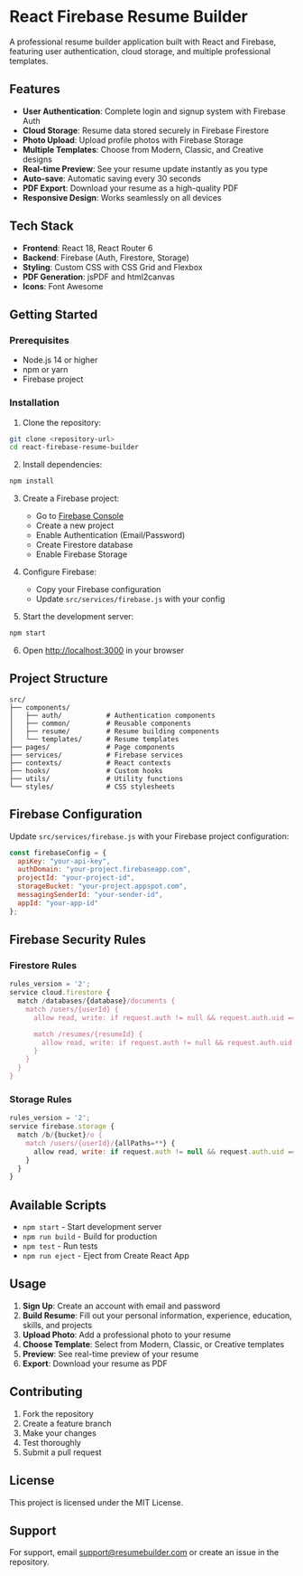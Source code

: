 
# React Firebase Resume Builder

A professional resume builder application built with React and Firebase, featuring user authentication, cloud storage, and multiple professional templates.

## Features

- **User Authentication**: Complete login and signup system with Firebase Auth
- **Cloud Storage**: Resume data stored securely in Firebase Firestore
- **Photo Upload**: Upload profile photos with Firebase Storage
- **Multiple Templates**: Choose from Modern, Classic, and Creative designs
- **Real-time Preview**: See your resume update instantly as you type
- **Auto-save**: Automatic saving every 30 seconds
- **PDF Export**: Download your resume as a high-quality PDF
- **Responsive Design**: Works seamlessly on all devices

## Tech Stack

- **Frontend**: React 18, React Router 6
- **Backend**: Firebase (Auth, Firestore, Storage)
- **Styling**: Custom CSS with CSS Grid and Flexbox
- **PDF Generation**: jsPDF and html2canvas
- **Icons**: Font Awesome

## Getting Started

### Prerequisites

- Node.js 14 or higher
- npm or yarn
- Firebase project

### Installation

1. Clone the repository:
```bash
git clone <repository-url>
cd react-firebase-resume-builder
```

2. Install dependencies:
```bash
npm install
```

3. Create a Firebase project:
   - Go to [Firebase Console](https://console.firebase.google.com)
   - Create a new project
   - Enable Authentication (Email/Password)
   - Create Firestore database
   - Enable Firebase Storage

4. Configure Firebase:
   - Copy your Firebase configuration
   - Update `src/services/firebase.js` with your config

5. Start the development server:
```bash
npm start
```

6. Open [http://localhost:3000](http://localhost:3000) in your browser

## Project Structure

```
src/
├── components/
│   ├── auth/           # Authentication components
│   ├── common/         # Reusable components
│   ├── resume/         # Resume building components
│   └── templates/      # Resume templates
├── pages/              # Page components
├── services/           # Firebase services
├── contexts/           # React contexts
├── hooks/              # Custom hooks
├── utils/              # Utility functions
└── styles/             # CSS stylesheets
```

## Firebase Configuration

Update `src/services/firebase.js` with your Firebase project configuration:

```javascript
const firebaseConfig = {
  apiKey: "your-api-key",
  authDomain: "your-project.firebaseapp.com",
  projectId: "your-project-id",
  storageBucket: "your-project.appspot.com",
  messagingSenderId: "your-sender-id",
  appId: "your-app-id"
};
```

## Firebase Security Rules

### Firestore Rules
```javascript
rules_version = '2';
service cloud.firestore {
  match /databases/{database}/documents {
    match /users/{userId} {
      allow read, write: if request.auth != null && request.auth.uid == userId;

      match /resumes/{resumeId} {
        allow read, write: if request.auth != null && request.auth.uid == userId;
      }
    }
  }
}
```

### Storage Rules
```javascript
rules_version = '2';
service firebase.storage {
  match /b/{bucket}/o {
    match /users/{userId}/{allPaths=**} {
      allow read, write: if request.auth != null && request.auth.uid == userId;
    }
  }
}
```

## Available Scripts

- `npm start` - Start development server
- `npm run build` - Build for production
- `npm test` - Run tests
- `npm run eject` - Eject from Create React App

## Usage

1. **Sign Up**: Create an account with email and password
2. **Build Resume**: Fill out your personal information, experience, education, skills, and projects
3. **Upload Photo**: Add a professional photo to your resume
4. **Choose Template**: Select from Modern, Classic, or Creative templates
5. **Preview**: See real-time preview of your resume
6. **Export**: Download your resume as PDF

## Contributing

1. Fork the repository
2. Create a feature branch
3. Make your changes
4. Test thoroughly
5. Submit a pull request

## License

This project is licensed under the MIT License.

## Support

For support, email support@resumebuilder.com or create an issue in the repository.
